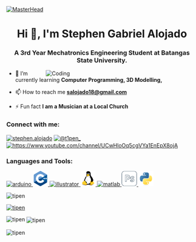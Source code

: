[![MasterHead](https://i.pinimg.com/originals/a2/4c/b5/a24cb568fa40046f8562dbc45cea8506.gif)](https://rishavchanda.io)

<h1 align="center">Hi 👋, I'm Stephen Gabriel Alojado</h1>
<h3 align="center">A 3rd Year Mechatronics Engineering Student at Batangas State University.</h3>
<img align="right" alt="Coding" width="400" src="https://i.pinimg.com/originals/92/25/c2/9225c2bcda122cbcd6b40492317fa598.gif">

- 🌱 I’m currently learning **Computer Programming, 3D Modelling,**

- 📫 How to reach me **salojado18@gmail.com**

- ⚡ Fun fact **I am a Musician at a Local Church**

<h3 align="left">Connect with me:</h3>
<p align="left">
<a href="https://fb.com/stephen.alojado" target="blank"><img align="center" src="https://raw.githubusercontent.com/rahuldkjain/github-profile-readme-generator/master/src/images/icons/Social/facebook.svg" alt="stephen.alojado" height="30" width="40" /></a>
<a href="https://instagram.com/@t1pen_" target="blank"><img align="center" src="https://raw.githubusercontent.com/rahuldkjain/github-profile-readme-generator/master/src/images/icons/Social/instagram.svg" alt="@t1pen_" height="30" width="40" /></a>
<a href="https://www.youtube.com/c/@t1pen" target="blank"><img align="center" src="https://raw.githubusercontent.com/rahuldkjain/github-profile-readme-generator/master/src/images/icons/Social/youtube.svg" alt="https://www.youtube.com/channel/UCwHloOq5cgVYa1EnEpX8ojA" height="30" width="40" /></a>
</p>

<h3 align="left">Languages and Tools:</h3>
<p align="left"> <a href="https://www.arduino.cc/" target="_blank" rel="noreferrer"> <img src="https://cdn.worldvectorlogo.com/logos/arduino-1.svg" alt="arduino" width="40" height="40"/> </a> <a href="https://www.w3schools.com/cpp/" target="_blank" rel="noreferrer"> <img src="https://raw.githubusercontent.com/devicons/devicon/master/icons/cplusplus/cplusplus-original.svg" alt="cplusplus" width="40" height="40"/> </a> <a href="https://www.adobe.com/in/products/illustrator.html" target="_blank" rel="noreferrer"> <img src="https://www.vectorlogo.zone/logos/adobe_illustrator/adobe_illustrator-icon.svg" alt="illustrator" width="40" height="40"/> </a> <a href="https://www.linux.org/" target="_blank" rel="noreferrer"> <img src="https://raw.githubusercontent.com/devicons/devicon/master/icons/linux/linux-original.svg" alt="linux" width="40" height="40"/> </a> <a href="https://www.mathworks.com/" target="_blank" rel="noreferrer"> <img src="https://upload.wikimedia.org/wikipedia/commons/2/21/Matlab_Logo.png" alt="matlab" width="40" height="40"/> </a> <a href="https://www.photoshop.com/en" target="_blank" rel="noreferrer"> <img src="https://raw.githubusercontent.com/devicons/devicon/master/icons/photoshop/photoshop-line.svg" alt="photoshop" width="40" height="40"/> </a> <a href="https://www.python.org" target="_blank" rel="noreferrer"> <img src="https://raw.githubusercontent.com/devicons/devicon/master/icons/python/python-original.svg" alt="python" width="40" height="40"/> </a> </p>

<p align="left"> <img src="https://komarev.com/ghpvc/?username=tipen&label=Profile%20views&color=0e75b6&style=flat" alt="tipen" /> </p>

<p align="left"> <a href="https://github.com/ryo-ma/github-profile-trophy"><img src="https://github-profile-trophy.vercel.app/?username=tipen" alt="tipen" /></a> </p>

<p><img align="left" src="https://github-readme-stats.vercel.app/api/top-langs?username=tipen&show_icons=true&locale=en&layout=compact" alt="tipen" /></p>

<p>&nbsp;<img align="center" src="https://github-readme-stats.vercel.app/api?username=tipen&show_icons=true&locale=en" alt="tipen" /></p>

<p><img align="center" src="https://github-readme-streak-stats.herokuapp.com/?user=tipen&" alt="tipen" /></p>
